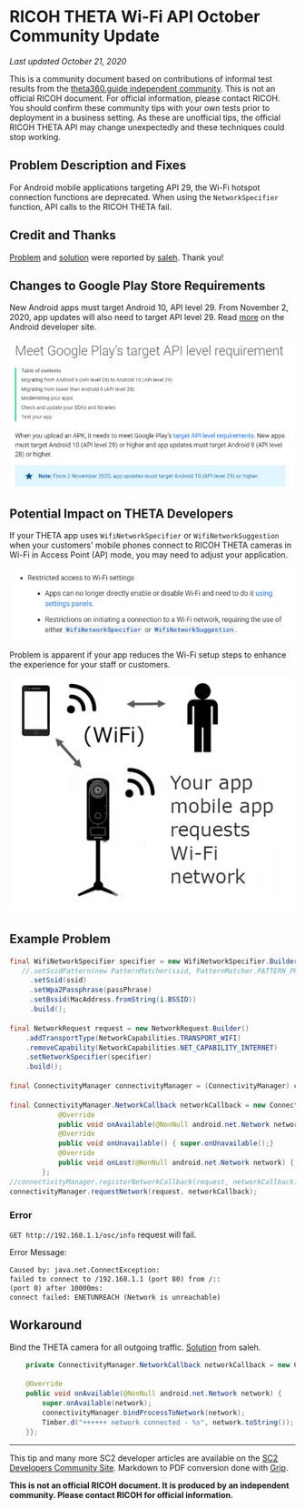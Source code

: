 # RICOH THETA Wi-Fi API October Community Update

_Last updated October 21, 2020_

This is a community document based on contributions of
informal test results 
from the [theta360.guide independent community](https://www2.theta360.guide/).  This is
not an official RICOH document.  For official information, please
contact RICOH. You should confirm these community tips with your
own tests prior to deployment in a business setting. As these are
unofficial tips, the official RICOH THETA API may change unexpectedly
and these techniques could stop working. 


## Problem Description and Fixes

For Android mobile applications targeting API 29, the Wi-Fi hotspot connection functions are deprecated.
When using the `NetworkSpecifier` function, API calls to the RICOH THETA fail.

## Credit and Thanks

[Problem](https://community.theta360.guide/t/solved-ricoh-theta-connection-issue-using-android-api-29/6127?u=craig) and [solution](https://community.theta360.guide/t/solved-ricoh-theta-connection-issue-using-android-api-29/6127/6?u=craig) were reported by [saleh](https://community.theta360.guide/u/saleh/summary). Thank you!

## Changes to Google Play Store Requirements

New Android apps must target Android 10, API level 29.  From November 2, 2020, app updates will also need
to target API level 29. Read [more](https://developer.android.com/distribute/best-practices/develop/target-sdk) on the Android developer site. 

![Google Play Target Requirements](images/api_target_requirements.png)

## Potential Impact on THETA Developers

If your THETA app uses `WifiNetworkSpecifier` or `WifiNetworkSuggestion` when your customers' mobile phones connect to RICOH THETA cameras in Wi-Fi in Access Point (AP) mode, you may need to adjust your application.

![Wi-Fi Restrictions](images/wifi_restrictions.png)

Problem is apparent if your app reduces the Wi-Fi setup steps to enhance the experience for your staff or customers.

![Wi-Fi Archiecture](images/network_architecture.png)

## Example Problem

```java
final WifiNetworkSpecifier specifier = new WifiNetworkSpecifier.Builder()
   //.setSsidPattern(new PatternMatcher(ssid, PatternMatcher.PATTERN_PREFIX))
     .setSsid(ssid)
     .setWpa2Passphrase(passPhrase)
     .setBssid(MacAddress.fromString(i.BSSID))
     .build();
               
final NetworkRequest request = new NetworkRequest.Builder()
    .addTransportType(NetworkCapabilities.TRANSPORT_WIFI)
    .removeCapability(NetworkCapabilities.NET_CAPABILITY_INTERNET)
    .setNetworkSpecifier(specifier)
    .build();

final ConnectivityManager connectivityManager = (ConnectivityManager) context.getSystemService(Context.CONNECTIVITY_SERVICE);

final ConnectivityManager.NetworkCallback networkCallback = new ConnectivityManager.NetworkCallback() {
            @Override
            public void onAvailable(@NonNull android.net.Network network) {super.onAvailable(network);}
            @Override
            public void onUnavailable() { super.onUnavailable();}
            @Override
            public void onLost(@NonNull android.net.Network network) { super.onLost(network);}
        };
//connectivityManager.registerNetworkCallback(request, networkCallback);
connectivityManager.requestNetwork(request, networkCallback);
```

### Error

`GET http://192.168.1.1/osc/info` request will fail.

Error Message:

```
Caused by: java.net.ConnectException: 
failed to connect to /192.168.1.1 (port 80) from /:: 
(port 0) after 10000ms: 
connect failed: ENETUNREACH (Network is unreachable)
```

## Workaround

Bind the THETA camera for all outgoing traffic. [Solution](https://community.theta360.guide/t/solved-ricoh-theta-connection-issue-using-android-api-29/6127/6?u=craig) from saleh.

```java
    private ConnectivityManager.NetworkCallback networkCallback = new ConnectivityManager.NetworkCallback() {

    @Override
    public void onAvailable(@NonNull android.net.Network network) {
        super.onAvailable(network);
        connectivityManager.bindProcessToNetwork(network);
        Timber.d("++++++ network connected - %s", network.toString());
    }};
```




---
This tip and many more SC2 developer articles are available on the 
[SC2 Developers Community Site](https://theta360.guide/special/sc2/).
Markdown to PDF conversion done with [Grip](https://github.com/joeyespo/grip). 

__This is not an official RICOH document. It is produced by
an independent community. Please contact RICOH for official
information.__ 

